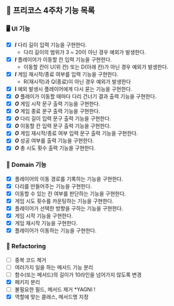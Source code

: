 ## 🦵 프리코스 4주차 기능 목록

### 🖥 UI 기능

- [X] **_I_** 다리 길이 입력 기능을 구현한다.
  - 다리 길이의 범위가 3 ~ 20이 아닌 경우 예외가 발생한다.
- [X] **_I_** 플레이어가 이동할 칸 입력 기능을 구현한다.
  - 이동할 칸이 U(위 칸) 또는 D(아래 칸)가 아닌 경우 예외가 발생한다.
- [X] **_I_** 게임 재시작/종료 여부를 입력 기능을 구현한다.
  - R(재시작)과 Q(종료)이 아닌 경우 예외가 발생한다
- [X] **I** 예외 발생시 플레이어에게 다시 묻는 기능을 구현한다.
- [X] **_O_** 플레이가 이동할 때마다 다리 건너기 결과 출력 기능을 구현한다.
- [X] **_O_** 게임 시작 문구 출력 기능을 구현한다.
- [X] **_O_** 게임 종료 문구 출력 기능을 구현한다.
- [X] **_O_** 다리 길이 입력 문구 출력 기능을 구현한다.
- [X] **_O_** 이동할 칸 입력 문구 출력 기능을 구현한다.
- [X] **_O_** 게임 재시작/종료 여부 입력 문구 출력 기능을 구현한다.
- [X] **_O_** 성공 여부를 출력 기능을 구현한다.
- [X] **_O_** 총 시도 횟수 출력 기능을 구현한다.

### 🎨 Domain 기능

- [X] 플레이어의 이동 경로를 기록하는 기능을 구현한다.
- [X] 다리를 만들어주는 기능을 구현한다.
- [X] 이동할 수 있는 칸 여부를 판단하는 기능을 구현한다.
- [X] 게임 시도 횟수를 카운팅하는 기능을 구현한다.
- [X] 플레이어가 선택한 방향을 구하는 기능을 구현한다.
- [X] 게임 시작 기능을 구현한다.
- [X] 게임 재시작 기능을 구현한다.
- [X] 플레이어가 이동하는 기능을 구현한다.

### 🚧 Refactoring

- [ ] 중복 코드 제거
- [ ] 여러가지 일을 하는 메서드 기능 분리
- [ ] 함수(또는 메서드)의 길이가 10라인을 넘어가지 않도록 변경
- [X] 패키지 분리
- [ ] 불필요한 필드, 메서드 제거 *YAGNI !
- [X] 역할에 맞는 클래스, 메서드명 지정
